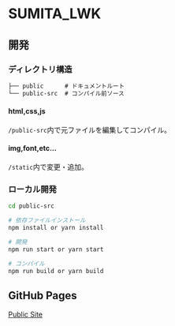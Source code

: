 # SUMITA_LWK

## 開発

### ディレクトリ構造

```txt
├── public      # ドキュメントルート
└── public-src  # コンパイル前ソース
```

#### html,css,js
`/public-src`内で元ファイルを編集してコンパイル。

#### img,font,etc…
`/static`内で変更・追加。

### ローカル開発

```sh
cd public-src

# 依存ファイルインストール
npm install or yarn install

# 開発
npm run start or yarn start

# コンパイル
npm run build or yarn build
```

## GitHub Pages
[Public Site](https://konno1614.github.io/sumita_lwk/public/)
